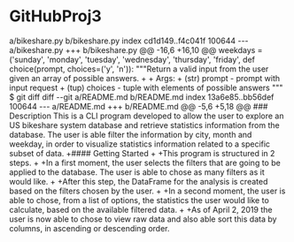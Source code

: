 # GitHubProj3

a/bikeshare.py  b/bikeshare.py  index cd1d149..f4c041f 100644  --- a/bikeshare.py  +++ b/bikeshare.py  @@ -16,6 +16,10 @@ weekdays =  ('sunday', 'monday', 'tuesday',  'wednesday', 'thursday', 'friday',  def choice(prompt, choices=('y',  'n')):  """Return a valid input from the  user given an array of possible  answers.  +  + Args:  + (str) prompt - prompt with  input request  + (tup) choices - tuple with  elements of possible answers  """  $ git diff  diff --git a/README.md  b/README.md  index 13a6e85..bb56def 100644  --- a/README.md  +++ b/README.md  @@ -5,6 +5,18 @@  ### Description  This is a CLI program developed to  allow the user to explore an US bikeshare system database and  retrieve statistics information from  the database. The user is able filter  the information by city, month and  weekday, in order to visualize  statistics information related to a  specific subset of data.  +#### Getting Started  +  +This program is structured in 2  steps.  +  +In a first moment, the user selects  the filters that are going to be  applied to the database. The user is  able to chose as many filters as it  would like.  +  +After this step, the DataFrame for  the analysis is created based on the  filters chosen by the user.  +  +In a second moment, the user is  able to chose, from a list of options,  the statistics the user would like to  calculate, based on the available  filtered data.  +  +As of April 2, 2019 the user is now  able to chose to view raw data and  also able sort this data by columns,  in ascending or descending order. 
